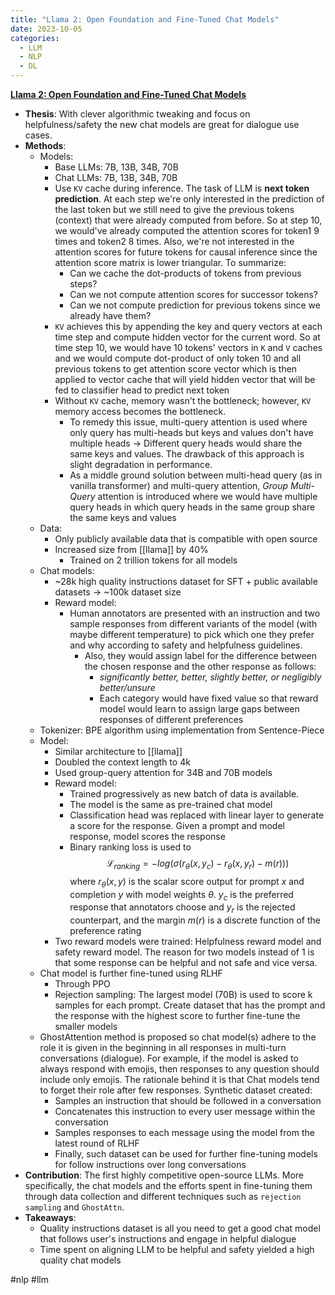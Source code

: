 ```yaml
---
title: "Llama 2: Open Foundation and Fine-Tuned Chat Models"
date: 2023-10-05
categories:
  - LLM
  - NLP
  - DL
---
```


**[Llama 2: Open Foundation and Fine-Tuned Chat Models](http://arxiv.org/abs/2307.09288)**

- **Thesis**: With clever algorithmic tweaking and focus on helpfulness/safety
  the new chat models are great for dialogue use cases.
- **Methods**:
  - Models:
    - Base LLMs: 7B, 13B, 34B, 70B
    - Chat LLMs: 7B, 13B, 34B, 70B
    - Use `KV` cache during inference. The task of LLM is **next token prediction**. At each step we're only interested in the prediction of the last token but we still need to give the previous tokens (context) that were already computed from before. So at step 10, we would've already computed the attention scores for token1 9 times and token2 8 times. Also, we're not interested in the attention scores for future tokens for causal inference since the attention score matrix is lower triangular. To summarize:
      - Can we cache the dot-products of tokens from previous steps?
      - Can we not compute attention scores for successor tokens?
      - Can we not compute prediction for previous tokens since we already have them?
    - `KV` achieves this by appending the key and query vectors at each time step and compute hidden vector for the current word. So at time step 10, we would have 10 tokens' vectors in `K` and `V` caches and we would compute dot-product of only token 10 and all previous tokens to get attention score vector which is then applied to vector cache that will yield hidden vector that will be fed to classifier head to predict next token
    - Without `KV` cache, memory wasn't the bottleneck; however, `KV` memory access becomes the bottleneck.
      - To remedy this issue, multi-query attention is used where only query has multi-heads but keys and values don't have multiple heads -> Different query heads would share the same keys and values. The drawback of this approach is slight degradation in performance.
      - As a middle ground solution between multi-head query (as in vanilla transformer) and multi-query attention, _Group Multi-Query_ attention is introduced where we would have multiple query heads in which query heads in the same group share the same keys and values
  - Data:
    - Only publicly available data that is compatible with open source
    - Increased size from [[llama]] by $40\%$
      - Trained on 2 trillion tokens for all models
  - Chat models:
    - ~28k high quality instructions dataset for SFT + public available datasets -> ~100k dataset size
    - Reward model:
      - Human annotators are presented with an instruction and two sample responses from different variants of the model (with maybe different temperature) to pick which one they prefer and why according to safety and helpfulness guidelines.
        - Also, they would assign label for the difference between the chosen response and the other response as follows:
          - _significantly better, better, slightly better, or negligibly better/unsure_
          - Each category would have fixed value so that reward model would learn to assign large gaps between responses of different preferences
  - Tokenizer: BPE algorithm using implementation from Sentence-Piece
  - Model:
    - Similar architecture to [[llama]]
    - Doubled the context length to 4k
    - Used group-query attention for 34B and 70B models
    - Reward model:
      - Trained progressively as new batch of data is available.
      - The model is the same as pre-trained chat model
      - Classification head was replaced with linear layer to generate a score for the response. Given a prompt and model response, model scores the response
      - Binary ranking loss is used to
        $$\mathcal{L}_{ranking} = -log(\sigma(r_\theta(x,y_{c}) - r_\theta(x,y_{r}) - m(r)))$$where $r_\theta(x, y)$ is the scalar score output for prompt $x$ and completion $y$ with model weights $\theta$. $y_{c}$ is the preferred response that annotators choose and $y_{r}$ is the rejected counterpart, and the margin $m(r)$ is a discrete function of the preference rating
    - Two reward models were trained: Helpfulness reward model and safety reward model. The reason for two models instead of 1 is that some response can be helpful and not safe and vice versa.
  - Chat model is further fine-tuned using RLHF
    - Through PPO
    - Rejection sampling: The largest model (70B) is used to score k samples for each prompt. Create dataset that has the prompt and the response with the highest score to further fine-tune the smaller models
  - GhostAttention method is proposed so chat model(s) adhere to the role it is given in the beginning in all responses in multi-turn conversations (dialogue). For example, if the model is asked to always respond with emojis, then responses to any question should include only emojis. The rationale behind it is that Chat models tend to forget their role after few responses. Synthetic dataset created:
    - Samples an instruction that should be followed in a conversation
    - Concatenates this instruction to every user message within the conversation
    - Samples responses to each message using the model from the latest round of RLHF
    - Finally, such dataset can be used for further fine-tuning models for follow instructions over long conversations
- **Contribution**: The first highly competitive open-source LLMs. More
  specifically, the chat models and the efforts spent in fine-tuning them
  through data collection and different techniques such as `rejection sampling`
  and `GhostAttn`.
- **Takeaways**:
  - Quality instructions dataset is all you need to get a good chat model that follows user's instructions and engage in helpful dialogue
  - Time spent on aligning LLM to be helpful and safety yielded a high quality
    chat models

#nlp #llm
